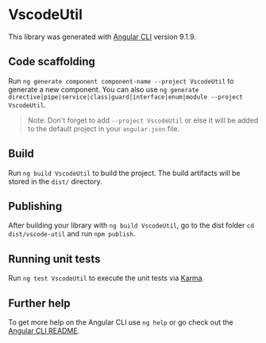 # VscodeUtil

This library was generated with [Angular CLI](https://github.com/angular/angular-cli) version 9.1.9.

## Code scaffolding

Run `ng generate component component-name --project VscodeUtil` to generate a new component. You can also use `ng generate directive|pipe|service|class|guard|interface|enum|module --project VscodeUtil`.
> Note: Don't forget to add `--project VscodeUtil` or else it will be added to the default project in your `angular.json` file. 

## Build

Run `ng build VscodeUtil` to build the project. The build artifacts will be stored in the `dist/` directory.

## Publishing

After building your library with `ng build VscodeUtil`, go to the dist folder `cd dist/vscode-util` and run `npm publish`.

## Running unit tests

Run `ng test VscodeUtil` to execute the unit tests via [Karma](https://karma-runner.github.io).

## Further help

To get more help on the Angular CLI use `ng help` or go check out the [Angular CLI README](https://github.com/angular/angular-cli/blob/master/README.md).
